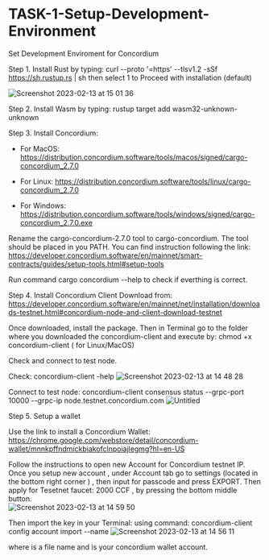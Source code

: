 # TASK-1-Setup-Development-Environment
Set Development Enviroment for Concordium 

Step 1.
Install Rust by typing:
curl --proto '=https' --tlsv1.2 -sSf https://sh.rustup.rs | sh
then select 1 to Proceed with installation (default)


![Screenshot 2023-02-13 at 15 01 36](https://user-images.githubusercontent.com/101109956/218494071-4bd1178e-cd00-458b-a4be-12620bc6b59b.png)

Step 2.
Install Wasm by typing:
rustup target add wasm32-unknown-unknown

Step 3.
Install Concordium:
- For MacOS:
https://distribution.concordium.software/tools/macos/signed/cargo-concordium_2.7.0

- For Linux:
https://distribution.concordium.software/tools/linux/cargo-concordium_2.7.0

- For Windows:
https://distribution.concordium.software/tools/windows/signed/cargo-concordium_2.7.0.exe

Rename the cargo-concordium-2.7.0 tool to cargo-concordium. The tool should be placed in you PATH.
You can find instruction following the link:
https://developer.concordium.software/en/mainnet/smart-contracts/guides/setup-tools.html#setup-tools

Run command cargo concordium --help to check if everthing is correct. 

Step 4. 
Install Concordium Client 
Download from:
https://developer.concordium.software/en/mainnet/net/installation/downloads-testnet.html#concordium-node-and-client-download-testnet

Once downloaded, install the package. Then in Terminal go to the folder where you downloaded the concordium-client and execute by:
 chmod +x concordium-client ( for Linux/MacOS)
 
Check and connect to test node.

Check:
concordium-client -help
![Screenshot 2023-02-13 at 14 48 28](https://user-images.githubusercontent.com/101109956/218494247-d042eca1-f8d7-41c0-823b-a0512a8be11a.png)

Connect to test node:
concordium-client consensus status --grpc-port 10000 --grpc-ip node.testnet.concordium.com
![Untitled](https://user-images.githubusercontent.com/101109956/218494369-870ac43f-7c2f-446e-b08f-267d1bf53551.png)

Step 5.
Setup a wallet

Use the link to install a Concordium Wallet:
https://chrome.google.com/webstore/detail/concordium-wallet/mnnkpffndmickbiakofclnpoiajlegmg?hl=en-US

Follow the instructions to open new Account for Concordium testnet IP.
Once you setup new account , under Account tab go to settings (located in the bottom right corner ) , then input for passcode and press EXPORT.
Then apply for Tesetnet faucet: 2000 CCF , by pressing the bottom middle button.  
![Screenshot 2023-02-13 at 14 59 50](https://user-images.githubusercontent.com/101109956/218494584-2461486c-0440-4b11-8095-482eb47b8ce4.png)

Then import the key in your Terminal:
using command:
concordium-client config account import <YOUR PUBLIC ADDRESS.export> --name <Your-Wallet-Name>
![Screenshot 2023-02-13 at 14 56 11](https://user-images.githubusercontent.com/101109956/218494463-2b6f93c7-ddb6-434d-91d2-061b0dc3f218.png)

where <YOUR PUBLIC ADDRESS.export> is a file name and <Your-Wallet-Name> is your concordium wallet account. 
